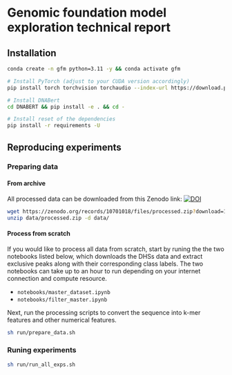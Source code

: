 # Genomic foundation model exploration technical report

## Installation

```bash
conda create -n gfm python=3.11 -y && conda activate gfm

# Install PyTorch (adjust to your CUDA version accordingly)
pip install torch torchvision torchaudio --index-url https://download.pytorch.org/whl/cu118

# Install DNABert
cd DNABERT && pip install -e . && cd -

# Install reset of the dependencies
pip install -r requirements -U
```

## Reproducing experiments

### Preparing data

#### From archive

All processed data can be downloaded from this Zenodo link:
[![DOI](https://zenodo.org/badge/DOI/10.5281/zenodo.10701018.svg)](https://doi.org/10.5281/zenodo.10701018)

```bash
wget https://zenodo.org/records/10701018/files/processed.zip?download=1 -O data/processed.zip
unzip data/processed.zip -d data/
```

#### Process from scratch

If you would like to process all data from scratch, start by runing the the two
notebooks listed below, which downloads the DHSs data and extract exclusive
peaks along with their corresponding class labels. The two notebooks can take
up to an hour to run depending on your internet connection and compute resource.

- `notebooks/master_dataset.ipynb`
- `notebooks/filter_master.ipynb`

Next, run the processing scripts to convert the sequence into k-mer features and
other numerical features.

```bash
sh run/prepare_data.sh
```

### Runing experiments

```bash
sh run/run_all_exps.sh
```
